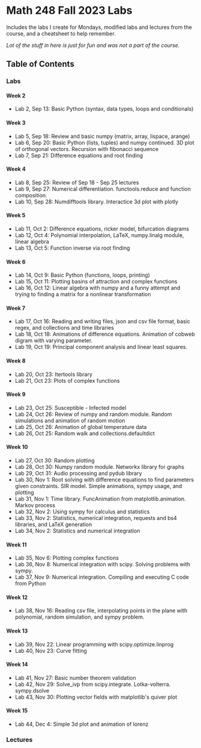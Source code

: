 # Math 248 Fall 2023 Labs

Includes the labs I create for Mondays, modified labs and lectures from the course, and a cheatsheet to help remember.

*Lot of the stuff in here is just for fun and was not a part of the course.*

## Table of Contents

### Labs

#### Week 2

- Lab 2, Sep 13: Basic Python (syntax, data types, loops and conditionals)

#### Week 3

- Lab 5, Sep 18: Review and basic numpy (matrix, array, lispace, arange)
- Lab 6, Sep 20: Basic Python (lists, tuples) and numpy continued. 3D plot of orthogonal vectors. Recursion with fibonacci sequence
- Lab 7, Sep 21: Difference equations and root finding

#### Week 4

- Lab 8, Sep 25: Review of Sep 18 - Sep 25 lectures
- Lab 9, Sep 27: Numerical differentiation. functools.reduce and function composition.
- Lab 10, Sep 28: Numdifftools library. Interactice 3d plot with plotly

#### Week 5

- Lab 11, Oct 2: Difference equations, ricker model, bifurcation diagrams
- Lab 12, Oct 4: Polynomial interpolation, LaTeX, numpy.linalg module, linear algebra
- Lab 13, Oct 5: Function inverse via root finding

#### Week 6

- Lab 14, Oct 9: Basic Python (functions, loops, printing)
- Lab 15, Oct 11: Plotting basins of attraction and complex functions
- Lab 16, Oct 12: Linear algebra with numpy and a funny attempt and trying to finding a matrix for a nonlinear transformation

#### Week 7

- Lab 17, Oct 16: Reading and writing files, json and csv file format, basic regex, and collections and time libraries
- Lab 18, Oct 18: Animations of difference equations. Animation of cobweb digram with varying parameter.
- Lab 19, Oct 19: Principal component analysis and linear least squares.

#### Week 8

- Lab 20, Oct 23: Itertools library
- Lab 21, Oct 23: Plots of complex functions

#### Week 9

- Lab 23, Oct 25: Susceptible - Infected model
- Lab 24, Oct 26: Review of numpy and random module. Random simulations and animation of random motion
- Lab 25, Oct 26: Animation of global temperature data
- Lab 26, Oct 25: Random walk and collections.defaultdict

#### Week 10

- Lab 27, Oct 30: Random plotting
- Lab 28, Oct 30: Numpy random module. Networkx library for graphs
- Lab 29, Oct 31: Audio processing and pydub library
- Lab 30, Nov 1: Root solving with difference equations to find parameters given constraints. SIR model. Simple animations, sympy usage, and plotting
- Lab 31, Nov 1: Time library. FuncAnimation from matplotlib.animation. Markov process
- Lab 32, Nov 2: Using sympy for calculus and statistics
- Lab 33, Nov 2: Statistics, numerical integration, requests and bs4 libraries, and LaTeX generation
- Lab 34, Nov 2: Statistics and numerical integration

#### Week 11

- Lab 35, Nov 6: Plotting complex functions
- Lab 36, Nov 8: Numerical integration with scipy. Solving problems with sympy.
- Lab 37, Nov 9: Numerical integration. Compiling and executing C code from Python

#### Week 12

- Lab 38, Nov 16: Reading csv file, interpolating points in the plane with polynomial, random simulation, and sympy problem.

#### Week 13

- Lab 39, Nov 22: Linear programming with scipy.optimize.linprog
- Lab 40, Nov 23: Curve fitting

#### Week 14

- Lab 41, Nov 27: Basic number theorem validation
- Lab 42, Nov 29: Solve_ivp from scipy.integrate. Lotka-volterra. sympy.dsolve
- Lab 43, Nov 30: Plotting vector fields with matplotlib's quiver plot

#### Week 15

- Lab 44, Dec 4: Simple 3d plot and animation of lorenz 

### Lectures

